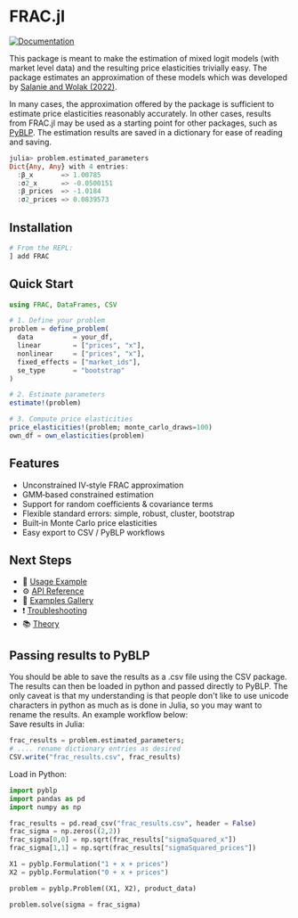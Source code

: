 # FRAC.jl

[![Documentation](https://img.shields.io/badge/docs-latest-blue)](https://jamesbrand.github.io/FRAC.jl/)

This package is meant to make the estimation of mixed logit models (with market level data) and the resulting price elasticities trivially easy. The package estimates an approximation of these models which was developed by [Salanie and Wolak (2022)](https://economics.sas.upenn.edu/system/files/2022-04/Econometrics%2004112022.pdf).

In many cases, the approximation offered by the package is sufficient to estimate price elasticities reasonably accurately. In other cases, results from FRAC.jl may be used as a starting point for other packages, such as [PyBLP](https://pyblp.readthedocs.io/en/stable/). The estimation results are saved in a dictionary for ease of reading and saving.   

```julia
julia> problem.estimated_parameters
Dict{Any, Any} with 4 entries:
  :β_x       => 1.00785
  :σ2_x      => -0.0500151
  :β_prices  => -1.0184
  :σ2_prices => 0.0839573
```

## Installation

```julia
# From the REPL:
] add FRAC
```

## Quick Start

```julia
using FRAC, DataFrames, CSV

# 1. Define your problem
problem = define_problem(
  data          = your_df,               
  linear        = ["prices", "x"],
  nonlinear     = ["prices", "x"],
  fixed_effects = ["market_ids"],
  se_type       = "bootstrap"
)

# 2. Estimate parameters
estimate!(problem)

# 3. Compute price elasticities
price_elasticities!(problem; monte_carlo_draws=100)
own_df = own_elasticities(problem)
```

## Features

- Unconstrained IV‑style FRAC approximation  
- GMM‑based constrained estimation  
- Support for random coefficients & covariance terms  
- Flexible standard errors: simple, robust, cluster, bootstrap  
- Built‑in Monte Carlo price elasticities  
- Easy export to CSV / PyBLP workflows  

## Next Steps

- 📖 [Usage Example](usage.md)  
- ⚙️ [API Reference](api.md)  
- 🔧 [Examples Gallery](examples.md)  
- ❗ [Troubleshooting](troubleshooting.md)  
- 📚 [Theory](theory.md)   

## Passing results to PyBLP
You should be able to save the results as a .csv file using the CSV package. The results can then be loaded in python and passed directly to PyBLP. The only caveat is that my understanding is that people don't like to use unicode characters in python as much as is done in Julia, so you may want to rename the results. An example workflow below:  
Save results in Julia:
```julia
frac_results = problem.estimated_parameters;
# .... rename dictionary entries as desired
CSV.write("frac_results.csv", frac_results)
```
Load in Python:
```python
import pyblp 
import pandas as pd
import numpy as np 

frac_results = pd.read_csv("frac_results.csv", header = False)
frac_sigma = np.zeros((2,2))
frac_sigma[0,0] = np.sqrt(frac_results["sigmaSquared_x"])
frac_sigma[1,1] = np.sqrt(frac_results["sigmaSquared_prices"])

X1 = pyblp.Formulation("1 + x + prices")
X2 = pyblp.Formulation("0 + x + prices")

problem = pyblp.Problem((X1, X2), product_data)

problem.solve(sigma = frac_sigma)
```